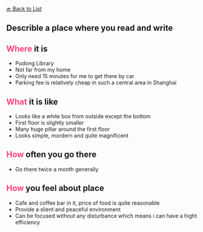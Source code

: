 [🔙 Back to List](../index.md)

## Describle a place where you read and write

## <font color=#FF4081>Where</font> it is
- Pudong Library
- Not far from my home
- Only need 15 minutes for me to get there by car
- Parking fee is relatively cheap in such a central area in Shanghai

## <font color=#FF4081>What</font> it is like
- Looks like a white box from outside except the bottom
- First floor is slightly smaller
- Many huge pillar around the first floor
- Looks simple, mordern and quite magnificent

## <font color=#FF4081>How</font> often you go there
- Go there twice a month generally

## <font color=#FF4081>How</font> you feel about place
- Cafe and coffee bar in it, price of food is quite reasonable
- Provide a slient and peaceful environment
- Can be focused without any disturbance which means i can have a hight efficiency

